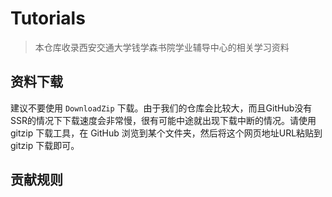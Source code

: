 # Tutorials
> 本仓库收录西安交通大学钱学森书院学业辅导中心的相关学习资料

## 资料下载

建议不要使用 `DownloadZip` 下载。由于我们的仓库会比较大，而且GitHub没有SSR的情况下下载速度会非常慢，很有可能中途就出现下载中断的情况。请使用 gitzip 下载工具，在 GitHub 浏览到某个文件夹，然后将这个网页地址URL粘贴到 gitzip 下载即可。

## 贡献规则

